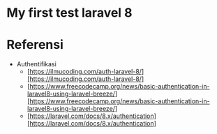 # My first test laravel 8

# Referensi
   - Authentifikasi
      - [https://ilmucoding.com/auth-laravel-8/][https://ilmucoding.com/auth-laravel-8/]
      - [https://www.freecodecamp.org/news/basic-authentication-in-laravel8-using-laravel-breeze/][https://www.freecodecamp.org/news/basic-authentication-in-laravel8-using-laravel-breeze/]
      - [https://laravel.com/docs/8.x/authentication][https://laravel.com/docs/8.x/authentication]
